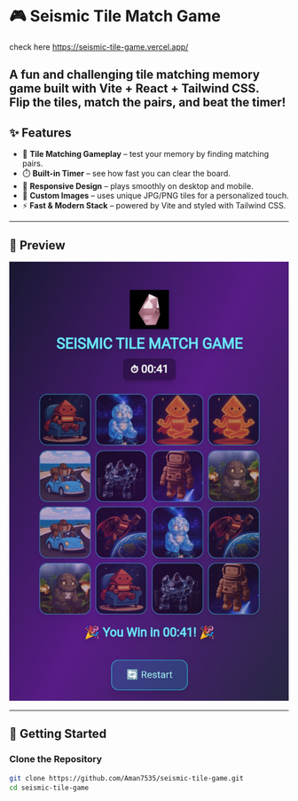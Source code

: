 # 🎮 Seismic Tile Match Game
check here https://seismic-tile-game.vercel.app/

A fun and challenging **tile matching memory game** built with **Vite + React + Tailwind CSS**.  
Flip the tiles, match the pairs, and beat the timer!  
---

## ✨ Features
- 🧩 **Tile Matching Gameplay** – test your memory by finding matching pairs.  
- ⏱️ **Built-in Timer** – see how fast you can clear the board.  
- 📱 **Responsive Design** – plays smoothly on desktop and mobile.  
- 🎨 **Custom Images** – uses unique JPG/PNG tiles for a personalized touch.  
- ⚡ **Fast & Modern Stack** – powered by Vite and styled with Tailwind CSS.  

---

## 📸 Preview
![Game Screenshot](public/screenshot.jpg)

---

## 🚀 Getting Started

### Clone the Repository
```bash
git clone https://github.com/Aman7535/seismic-tile-game.git
cd seismic-tile-game

